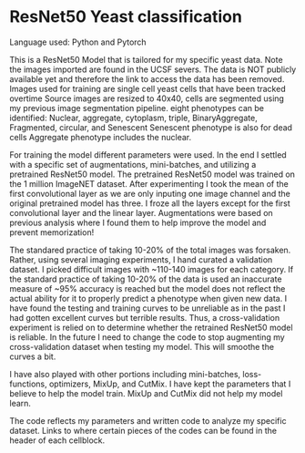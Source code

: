 # ResNet50 Yeast classification

Language used: Python and Pytorch

This is a ResNet50 Model that is tailored for my specific yeast data.
Note the images imported are found in the UCSF severs. The data is NOT publicly available yet and therefore the link to access the data has been removed. 
Images used for training are single cell yeast cells that have been tracked overtime
Source images are resized to 40x40, cells are segmented using my previous image segmentation pipeline. 
eight phenotypes can be identified: Nuclear, aggregate, cytoplasm, triple, BinaryAggregate, Fragmented, circular, and Senescent
Senescent phenotype is also for dead cells
Aggregate phenotype includes the nuclear.


For training the model different parameters were used. In the end I settled with a specific set of augmentations, mini-batches, and utilizing a pretrained ResNet50 model. The pretrained ResNet50 model was trained on the 1 million ImageNET dataset. After experimenting I took the mean of the first convolutional layer as we are only inputing one image channel and the original pretrained model has three. I froze all the layers except for the first convolutional layer and the linear layer. 
Augmentations were based on previous analysis where I found them to help improve the model and prevent memorization! 

The standared practice of taking 10-20% of the total images was forsaken. Rather, using several imaging experiments, I hand curated a validation dataset. I picked difficult images with ~110-140 images for each category. If the standard practice of taking 10-20% of the data is used an inaccurate measure of ~95% accuracy is reached but the model does not reflect the actual ability for it to properly predict a phenotype when given new data. I have found the testing and training curves to be unreliable as in the past I had gotten excellent curves but terrible results. Thus, a cross-validation experiment is relied on to determine whether the retrained ResNet50 model is reliable. In the future I need to change the code to stop augmenting my cross-validation dataset when testing my model. This will smoothe the curves a bit.

I have also played with other portions including mini-batches, loss-functions, optimizers, MixUp, and CutMix. I have kept the parameters that I believe to help the model train. MixUp and CutMix did not help my model learn. 


The code reflects my parameters and written code to analyze my specific dataset. Links to where certain pieces of the codes can be found in the header of each cellblock.
